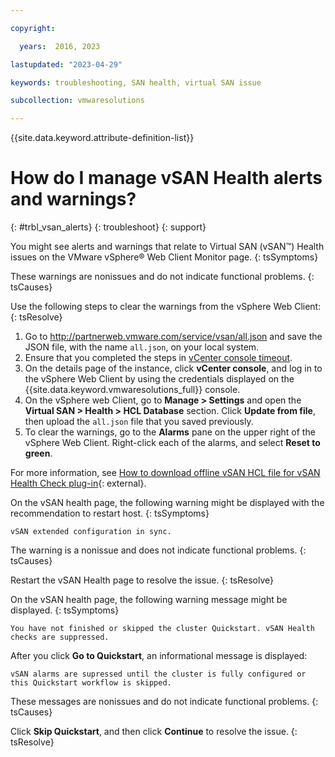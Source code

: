 ```yaml
---

copyright:

  years:  2016, 2023

lastupdated: "2023-04-29"

keywords: troubleshooting, SAN health, virtual SAN issue

subcollection: vmwaresolutions

---
```


{{site.data.keyword.attribute-definition-list}}

# How do I manage vSAN Health alerts and warnings?
{: #trbl_vsan_alerts}
{: troubleshoot}
{: support}

You might see alerts and warnings that relate to Virtual SAN (vSAN™) Health issues on the VMware vSphere® Web Client Monitor page.
{: tsSymptoms}

These warnings are nonissues and do not indicate functional problems.
{: tsCauses}

Use the following steps to clear the warnings from the vSphere Web Client:
{: tsResolve}

1. Go to http://partnerweb.vmware.com/service/vsan/all.json and save the JSON file, with the name `all.json`, on your local system.
2. Ensure that you completed the steps in [vCenter console timeout](/docs/vmwaresolutions?topic=vmwaresolutions-trbl_timeout_vc_console).
3. On the details page of the instance, click **vCenter console**, and log in to the vSphere Web Client by using the credentials displayed on the {{site.data.keyword.vmwaresolutions_full}} console.
4. On the vSphere web Client, go to **Manage > Settings** and open the **Virtual SAN > Health > HCL Database** section. Click **Update from file**, then upload the `all.json` file that you saved previously.
5. To clear the warnings, go to the **Alarms** pane on the upper right of the vSphere Web Client. Right-click each of the alarms, and select **Reset to green**.

For more information, see [How to download offline vSAN HCL file for vSAN Health Check plug-in](https://www.virtuallyghetto.com/2015/05/how-to-download-offline-vsan-hcl-file-for-vsan-health-check-plugin.html){: external}.

On the vSAN health page, the following warning might be displayed with the recommendation to restart host.
{: tsSymptoms}

`vSAN extended configuration in sync.`

The warning is a nonissue and does not indicate functional problems.
{: tsCauses}

Restart the vSAN Health page to resolve the issue.
{: tsResolve}

On the vSAN health page, the following warning message might be displayed.
{: tsSymptoms}

`You have not finished or skipped the cluster Quickstart. vSAN Health checks are suppressed.`

After you click **Go to Quickstart**, an informational message is displayed:

`vSAN alarms are supressed until the cluster is fully configured or this Quickstart workflow is skipped.`

These messages are nonissues and do not indicate functional problems.
{: tsCauses}

Click **Skip Quickstart**, and then click **Continue** to resolve the issue.
{: tsResolve}
